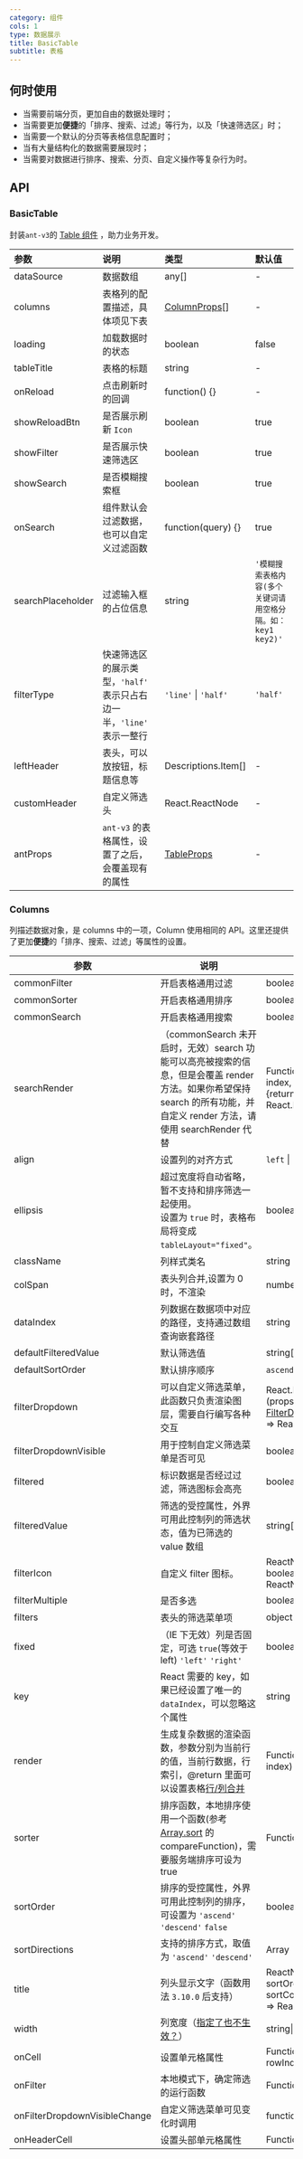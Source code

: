 ```yaml
---
category: 组件
cols: 1
type: 数据展示
title: BasicTable
subtitle: 表格
---
```


## 何时使用

- 当需要前端分页，更加自由的数据处理时；
- 当需要更加**便捷**的「排序、搜索、过滤」等行为，以及「快速筛选区」时；
- 当需要一个默认的分页等表格信息配置时；
- 当有大量结构化的数据需要展现时；
- 当需要对数据进行排序、搜索、分页、自定义操作等复杂行为时。

## API

### BasicTable

封装`ant-v3`的 [Table 组件](https://3x.ant.design/components/table-cn/) ，助力业务开发。

| 参数 | 说明 | 类型 | 默认值 |
| :-- | :-- | :-- | :-- |
| dataSource | 数据数组 | any[] | - |
| columns | 表格列的配置描述，具体项见下表 | [ColumnProps](https://github.com/ant-design/ant-design/blob/e4c72cf6f553376dbef6746bd0a74966152494fe/components/table/interface.tsx#L32)[] | - |
| loading | 加载数据时的状态 | boolean | false |
| tableTitle | 表格的标题 | string | - |
| onReload | 点击刷新时的回调 | function() {} | - |
| showReloadBtn | 是否展示刷新 `Icon` | boolean | true |
| showFilter | 是否展示快速筛选区 | boolean | true |
| showSearch | 是否模糊搜索框 | boolean | true |
| onSearch | 组件默认会过滤数据，也可以自定义过滤函数 | function(query) {} | true |
| searchPlaceholder | 过滤输入框的占位信息 | string | `'模糊搜索表格内容(多个关键词请用空格分隔。如：key1 key2)'` |
| filterType | 快速筛选区的展示类型，`'half'` 表示只占右边一半，`'line'` 表示一整行 | `'line'` \| `'half'` | `'half'` |
| leftHeader | 表头，可以放按钮，标题信息等 | Descriptions.Item[] | - |
| customHeader | 自定义筛选头 | React.ReactNode | - |
| antProps | `ant-v3` 的表格属性，设置了之后，会覆盖现有的属性 | [TableProps](https://github.com/ant-design/ant-design/blob/e4c72cf6f553376dbef6746bd0a74966152494fe/components/table/interface.tsx#L164) | - |

### Columns

列描述数据对象，是 columns 中的一项，Column 使用相同的 API。这里还提供了更加**便捷**的「排序、搜索、过滤」等属性的设置。

| 参数 | 说明 | 类型 | 默认值 |
| --- | --- | --- | --- |
| commonFilter | 开启表格通用过滤 | boolean | false |
| commonSorter | 开启表格通用排序 | boolean | false |
| commonSearch | 开启表格通用搜索 | boolean | false |
| searchRender | （commonSearch 未开启时，无效）search 功能可以高亮被搜索的信息，但是会覆盖 render 方法。如果你希望保持 search 的所有功能，并自定义 render 方法，请使用 searchRender 代替 | Function(text, record, index, highlightNode) {return React.ReactNode} | - |
| align | 设置列的对齐方式 | `left` \| `right` \| `center` | `left` |
| ellipsis | 超过宽度将自动省略，暂不支持和排序筛选一起使用。<br />设置为 `true` 时，表格布局将变成 `tableLayout="fixed"`。 | boolean | false |
| className | 列样式类名 | string | - |
| colSpan | 表头列合并,设置为 0 时，不渲染 | number | - |
| dataIndex | 列数据在数据项中对应的路径，支持通过数组查询嵌套路径 | string \| string\[] | - |
| defaultFilteredValue | 默认筛选值 | string\[] | - |
| defaultSortOrder | 默认排序顺序 | `ascend` \| `descend` | - |
| filterDropdown | 可以自定义筛选菜单，此函数只负责渲染图层，需要自行编写各种交互 | React.ReactNode \| (props: [FilterDropdownProps](https://git.io/fjP5h)) => React.ReactNode | - |
| filterDropdownVisible | 用于控制自定义筛选菜单是否可见 | boolean | - |
| filtered | 标识数据是否经过过滤，筛选图标会高亮 | boolean | false |
| filteredValue | 筛选的受控属性，外界可用此控制列的筛选状态，值为已筛选的 value 数组 | string\[] | - |
| filterIcon | 自定义 filter 图标。 | ReactNode\|(filtered: boolean) => ReactNode | false |
| filterMultiple | 是否多选 | boolean | true |
| filters | 表头的筛选菜单项 | object\[] | - |
| fixed | （IE 下无效）列是否固定，可选 `true`(等效于 left) `'left'` `'right'` | boolean\|string | false |
| key | React 需要的 key，如果已经设置了唯一的 `dataIndex`，可以忽略这个属性 | string | - |
| render | 生成复杂数据的渲染函数，参数分别为当前行的值，当前行数据，行索引，@return 里面可以设置表格[行/列合并](#components-table-demo-colspan-rowspan) | Function(text, record, index) {} | - |
| sorter | 排序函数，本地排序使用一个函数(参考 [Array.sort](https://developer.mozilla.org/en-US/docs/Web/JavaScript/Reference/Global_Objects/Array/sort) 的 compareFunction)，需要服务端排序可设为 true | Function\|boolean | - |
| sortOrder | 排序的受控属性，外界可用此控制列的排序，可设置为 `'ascend'` `'descend'` `false` | boolean\|string | - |
| sortDirections | 支持的排序方式，取值为 `'ascend'` `'descend'` | Array | `['ascend', 'descend']` |
| title | 列头显示文字（函数用法 `3.10.0` 后支持） | ReactNode\|({ sortOrder, sortColumn, filters }) => ReactNode | - |
| width | 列宽度（[指定了也不生效？](https://github.com/ant-design/ant-design/issues/13825#issuecomment-449889241)） | string\|number | - |
| onCell | 设置单元格属性 | Function(record, rowIndex) | - |
| onFilter | 本地模式下，确定筛选的运行函数 | Function | - |
| onFilterDropdownVisibleChange | 自定义筛选菜单可见变化时调用 | function(visible) {} | - |
| onHeaderCell | 设置头部单元格属性 | Function(column) | - |
